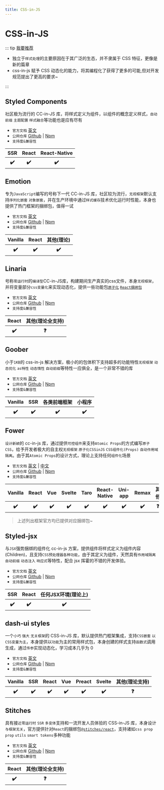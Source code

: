 ```yaml
---
title: CSS-in-JS
---
```


# CSS-in-JS

::: tip [我要推荐](https://github.com/itmanyong/web-resources/edit/master/docs/platform/fc/ecology/css-in-js.md)

-   独立于`样式处理`的主要原因在于其广泛的生态，并不隶属于 CSS 特征，更像是新的篇章
-   css-in-js 赋予 CSS 动态化的能力，将其编程化了获得了更多的可能,但对开发规范提出了更高的要求~

:::

## Styled Components <ProjectBadge starts='styled-components/styled-components' version='styled-components' />

社区极为流行的 CC-in-JS 库，将样式定义为组件，以组件的概念定义样式，`自动前缀` `主题配置` `样式融合`等功能也是应有尽有

-   `官方文档` [英文](https://styled-components.com/)
-   `公网仓库` [Github](https://github.com/styled-components/styled-components) | [Npm](https://www.npmjs.com/package/styled-components)
-   `支持度&兼容性`
<table class='mini_table'>
    <thead>
        <tr>
            <th>SSR</th>
            <th>React</th>
            <th>React-Native</th>
        </tr>
    </thead>
    <tbody>
        <tr>
            <th>✔️</th>
            <th>✔️</th>
            <th>✔️</th>
        </tr>
    </tbody>
</table>

## Emotion <ProjectBadge starts='emotion-js/emotion' version='@emotion/css' />

专为`JavaScript`编写的号称下一代 CC-in-JS 库，社区较为流行，`无视框架`默认支持`序列化嵌套` `对象嵌套`，并在生产环境中通过`样式缓存`技术优化运行时性能，本身也提供了热门框架的捆绑包，值得一试

-   `官方文档` [英文](https://styled-components.com/)
-   `公网仓库` [Github](https://github.com/emotion-js/emotion) | [Npm](https://www.npmjs.com/package/@emotion/css)
-   `支持度&兼容性`
<table class='mini_table'>
    <thead>
        <tr>
            <th>Vanilla</th>
            <th>React</th>
            <th>其他(理论)</th>
        </tr>
    </thead>
    <tbody>
        <tr>
            <th>✔️</th>
            <th>✔️</th>
            <th>✔️</th>
        </tr>
    </tbody>
</table>

## Linaria <ProjectBadge starts='callstack/linaria' version='linaria' />

号称`零运行时`的`编译型`CC-in-JS库，构建期间生产真实的css文件，本身`无视框架`，并将变量部分`css变量化`来实现动态化，提供一些功能包[`原子化`](https://www.npmjs.com/package/@linaria/atomic) [`React捆绑包`](https://www.npmjs.com/package/@linaria/react)

-   `官方文档` [英文](linaria)
-   `公网仓库` [Github](https://github.com/callstack/linaria) | [Npm](https://www.npmjs.com/package/linaria)
-   `支持度&兼容性`
<table class='mini_table'>
    <thead>
        <tr>
            <th>React</th>
            <th>其他(理论全支持)</th>
        </tr>
    </thead>
    <tbody>
        <tr>
            <th>✔️</th>
            <th>❓</th>
        </tr>
    </tbody>
</table>


## Goober <ProjectBadge starts='cristianbote/goober' version='goober' />

小于`1KB`的 css-in-js 解决方案，极小的的包体积下支持超多的功能特性`无视框架` `动态优化` `as特性` `动态惰性` `自动前缀`等特性一应俱全，是一个非常不错的库

-   `官方文档` [英文](https://goober.rocks/)
-   `公网仓库` [Github](https://github.com/cristianbote/goober) | [Npm](https://www.npmjs.com/package/goober)
-   `支持度&兼容性`
<table class='mini_table'>
    <thead>
        <tr>
            <th>Vanilla</th>
            <th>SSR</th>
            <th>各类前端框架</th>
            <th>小程序</th>
        </tr>
    </thead>
    <tbody>
        <tr>
            <th>✔️</th>
            <th>✔️</th>
            <th>✔️</th>
            <th>✔️</th>
        </tr>
    </tbody>
</table>

## Fower <ProjectBadge starts='forsigner/fower' version='@fower/core' />

`设计新颖`的 cc-in-js 库，通过提供`可控组件`来支持`Atomic Props`的方式编写`原子CSS`，给予开发者极大的自主权`无视框架` `原子化CSSinJS` `CSS组件化(Props)` `自动作用域隔离`。由于其`Atomic Props`的设计方式，理论上支持任何`组件化`场景

-   `官方文档` [英文](https://fower.vercel.app/) | [中文](https://fower.vercel.app/zh-cn/)
-   `公网仓库` [Github](https://github.com/forsigner/fower) | [Npm](https://www.npmjs.com/package/@fower/core)
-   `支持度&兼容性`
<table class='mini_table'>
    <thead>
        <tr>
            <th>Vanilla</th>
            <th>React</th>
            <th>Vue</th>
            <th>Svelte</th>
            <th>Taro</th>
            <th>React-Native</th>
            <th>Uni-app</th>
            <th>Remax</th>
            <th>其他</th>
        </tr>
    </thead>
    <tbody>
        <tr>
            <th>✔️</th>
            <th>✔️</th>
            <th>✔️</th>
            <th>✔️</th>
            <th>✔️</th>
            <th>✔️</th>
            <th>✔️</th>
            <th>✔️</th>
            <th>❓</th>
        </tr>
    </tbody>
</table>

> 上述列出框架官方均已提供对应捆绑包~

## Styled-jsx <ProjectBadge starts='vercel/styled-jsx' version='styled-jsx' />

与`JSX`强势捆绑的组件化 cc-in-js 方案，提供组件将样式定义为组件内容(Children)，且支持`CSS预处理器各种功能`，由于其定义为组件，天然具有`作用域隔离` `自动前缀` `动态注入` `响应式`等特性，配合 jsx 挥霍的不错的开发体验。

-   `官方文档` [英文](https://github.com/vercel/styled-jsx)
-   `公网仓库` [Github](https://github.com/vercel/styled-jsx) | [Npm](https://www.npmjs.com/package/styled-jsx)
-   `支持度&兼容性`
<table class='mini_table'>
    <thead>
        <tr>
            <th>SSR</th>
            <th>React</th>
            <th>任何JSX环境(理论上)</th>
        </tr>
    </thead>
    <tbody>
        <tr>
            <th>✔️</th>
            <th>✔️</th>
            <th>✔️</th>
        </tr>
    </tbody>
</table>

## dash-ui styles <ProjectBadge starts='dash-ui/styles' version='@dash-ui/styles' />

一个`小巧` `强大` `无关框架`的 CSS-in-JS 库，默认提供热门框架集成，支持`CSS嵌套` `以CSS变量为主`，本身提供以`功能`为主的常用样式包，本身创建的样式支持`函数式`调用生成，通过`传参`实现动态化，学习成本几乎为 0

-   `官方文档` [英文](https://dash-ui.vercel.app/)
-   `公网仓库` [Github](https://github.com/dash-ui/styles) | [Npm](https://www.npmjs.com/package/@dash-ui/styles)
-   `支持度&兼容性`
<table class='mini_table'>
    <thead>
        <tr>
            <th>Vanilla</th>
            <th>SSR</th>
            <th>React</th>
            <th>Vue</th>
            <th>Preact</th>
            <th>Svelte</th>
            <th>其他(理论支持)</th>
        </tr>
    </thead>
    <tbody>
        <tr>
            <th>✔️</th>
            <th>✔️</th>
            <th>✔️</th>
            <th>✔️</th>
            <th>✔️</th>
            <th>✔️</th>
            <th>❓</th>
        </tr>
    </tbody>
</table>

## Stitches <ProjectBadge starts='stitchesjs/stitches' version='@stitches/core' />

具有接`近零运行时` `SSR` `多变体`支持和一流开发人员体验的 CSS-in-JS 库，本身设计`与框架无关`，官方提供针对`React`的捆绑包[`@stitches/react`](https://www.npmjs.com/package/@stitches/react)，支持诸如`css prop` `prop` `utils` `smart tokens`多种功能

-   `官方文档` [英文](https://stitches.dev/)
-   `公网仓库` [Github](https://github.com/stitchesjs/stitches) | [Npm](https://www.npmjs.com/package/@stitches/core)
-   `支持度&兼容性`
<table class='mini_table'>
    <thead>
        <tr>
            <th>React</th>
            <th>其他(理论全支持)</th>
        </tr>
    </thead>
    <tbody>
        <tr>
            <th>✔️</th>
            <th>❓</th>
        </tr>
    </tbody>
</table>
